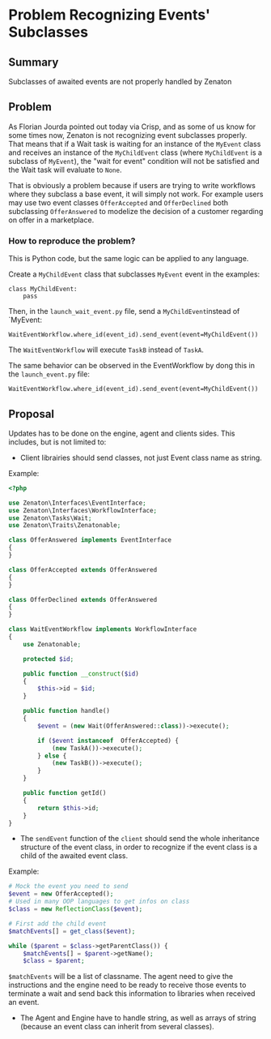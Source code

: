 # Problem Recognizing Events' Subclasses

## Summary

Subclasses of awaited events are not properly handled by Zenaton

## Problem

As Florian Jourda pointed out today via Crisp, and as some of us know for some times now, Zenaton is not recognizing event subclasses properly. That means that if a Wait task is waiting for an instance of the  `MyEvent` class and receives an instance of the `MyChildEvent` class (where `MyChildEvent` is a subclass of `MyEvent`), the "wait for event" condition will not be satisfied and the Wait task will evaluate to `None`.

That is obviously a problem because if users are trying to write workflows where they subclass a base event, it will simply not work. For example users may use two event classes `OfferAccepted` and `OfferDeclined` both subclassing `OfferAnswered` to modelize the decision of a customer regarding on offer in a marketplace.
 

###  How to reproduce the problem?

This is Python code, but the same logic can be applied to any language.

Create a `MyChildEvent` class that subclasses `MyEvent` event in the examples:
```
class MyChildEvent:
    pass
```

Then, in the `launch_wait_event.py` file, send a `MyChildEvent`instead of `MyEvent:

`WaitEventWorkflow.where_id(event_id).send_event(event=MyChildEvent())`

The `WaitEventWorkflow` will execute `TaskB` instead of `TaskA`.

The same behavior can be observed in the EventWorkflow by dong this in the `launch_event.py` file:

`WaitEventWorkflow.where_id(event_id).send_event(event=MyChildEvent())`
 
## Proposal

Updates has to be done on the engine, agent and clients sides. This includes, but is not limited to:

- Client librairies should send classes, not just Event class name as string.

Example: 
```php
<?php

use Zenaton\Interfaces\EventInterface;
use Zenaton\Interfaces\WorkflowInterface;
use Zenaton\Tasks\Wait;
use Zenaton\Traits\Zenatonable;

class OfferAnswered implements EventInterface
{
}

class OfferAccepted extends OfferAnswered
{
}

class OfferDeclined extends OfferAnswered 
{
}

class WaitEventWorkflow implements WorkflowInterface
{
    use Zenatonable;

    protected $id;

    public function __construct($id)
    {
        $this->id = $id;
    }

    public function handle()
    {
        $event = (new Wait(OfferAnswered::class))->execute();

        if ($event instanceof  OfferAccepted) {
            (new TaskA())->execute();
        } else {
            (new TaskB())->execute();
        }
    }

    public function getId()
    {
        return $this->id;
    }
}
```

- The `sendEvent` function of the `client` should send the whole inheritance structure of the event class, in order to recognize if the event class is a child of the awaited event class.

Example:
```php
# Mock the event you need to send
$event = new OfferAccepted();
# Used in many OOP languages to get infos on class
$class = new ReflectionClass($event);

# First add the child event
$matchEvents[] = get_class($event);

while ($parent = $class->getParentClass()) {
    $matchEvents[] = $parent->getName();
    $class = $parent;
```

`$matchEvents` will be a list of classname. The agent need to give the instructions and the engine need to be ready to receive those events to terminate a wait and send back this information to libraries when received an event.

- The Agent and Engine have to handle string, as well as arrays of string (because an event class can inherit from several classes).

